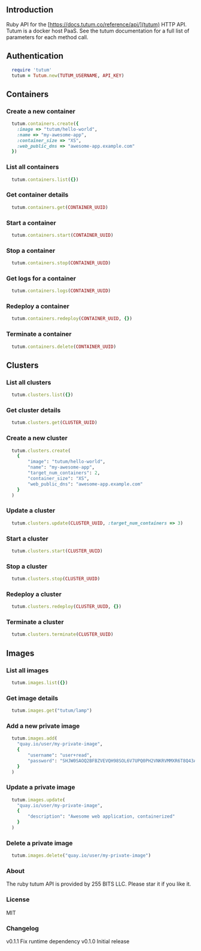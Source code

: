 ## Introduction

Ruby API for the [https://docs.tutum.co/reference/api/](tutum) HTTP API.  Tutum is a docker host PaaS.  See the tutum documentation for a full list of parameters for each method call.

## Authentication

```ruby
  require 'tutum'
  tutum = Tutum.new(TUTUM_USERNAME, API_KEY)
```

## Containers

### Create a new container

```ruby
  tutum.containers.create({
    :image => "tutum/hello-world", 
    :name => "my-awesome-app", 
    :container_size => "XS", 
    :web_public_dns => "awesome-app.example.com"
  })
```

### List all containers

```ruby
  tutum.containers.list({})
```

### Get container details

```ruby
  tutum.containers.get(CONTAINER_UUID)
```

### Start a container

```ruby
  tutum.containers.start(CONTAINER_UUID)
```

### Stop a container

```ruby
  tutum.containers.stop(CONTAINER_UUID)
```

### Get logs for a container

```ruby
  tutum.containers.logs(CONTAINER_UUID)
```

### Redeploy a container

```ruby
  tutum.containers.redeploy(CONTAINER_UUID, {})
```

### Terminate a container

```ruby
  tutum.containers.delete(CONTAINER_UUID)
```

## Clusters

### List all clusters

```ruby
  tutum.clusters.list({})
```

### Get cluster details

```ruby
  tutum.clusters.get(CLUSTER_UUID)
```
### Create a new cluster

```ruby
  tutum.clusters.create(
    {
        "image": "tutum/hello-world",
        "name": "my-awesome-app",
        "target_num_containers": 2,
        "container_size": "XS",
        "web_public_dns": "awesome-app.example.com"
    }
  )
```
### Update a cluster

```ruby
  tutum.clusters.update(CLUSTER_UUID, :target_num_containers => 3)
```
### Start a cluster

```ruby
  tutum.clusters.start(CLUSTER_UUID)
```
### Stop a cluster

```ruby
  tutum.clusters.stop(CLUSTER_UUID)
```
### Redeploy a cluster

```ruby
  tutum.clusters.redeploy(CLUSTER_UUID, {})
```
### Terminate a cluster

```ruby
  tutum.clusters.terminate(CLUSTER_UUID)
```

## Images

### List all images

```ruby
  tutum.images.list({})
```

### Get image details

```ruby
  tutum.images.get("tutum/lamp")
```

### Add a new private image

```ruby
  tutum.images.add(
    "quay.io/user/my-private-image",
    {
        "username": "user+read",
        "password": "SHJW0SAOQ2BFBZVEVQH98SOL6V7UPQ0PH2VNKRVMMXR6T8Q43AHR88242FRPPTPG"
    }
  )
```

### Update a private image

```ruby
  tutum.images.update( 
    "quay.io/user/my-private-image", 
    {
        "description": "Awesome web application, containerized"
    }
  )
```

### Delete a private image

```ruby
  tutum.images.delete("quay.io/user/my-private-image")
```

### About

The ruby tutum API is provided by 255 BITS LLC.  Please star it if you like it.

### License

MIT

### Changelog

v0.1.1 Fix runtime dependency
v0.1.0 Initial release
